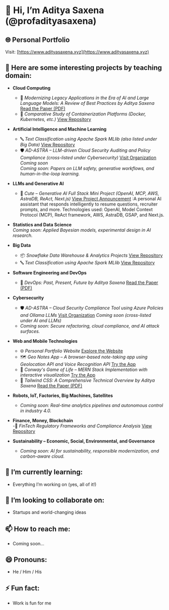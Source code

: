 # 👋 Hi, I’m Aditya Saxena (@profadityasaxena)

## 🌐 Personal Portfolio  
Visit: [https://www.adityasaxena.xyz](https://www.adityasaxena.xyz)

## 📂 Here are some interesting projects by teaching domain:

- **Cloud Computing**  
  - 📘 *Modernizing Legacy Applications in the Era of AI and Large Language Models: A Review of Best Practices*  *by Aditya Saxena*  [Read the Paper (PDF)](https://github.com/profadityasaxena/Cloud-Legacy-to-Modern/blob/main/Paper.pdf)
  - 🐳 *Comparative Study of Containerization Platforms (Docker, Kubernetes, etc.)*  [View Repository](https://github.com/profadityasaxena/Containerization_Platforms)

- **Artificial Intelligence and Machine Learning**  
  - 🔤 *Text Classification using Apache Spark MLlib (also listed under Big Data)*  [View Repository](https://github.com/profadityasaxena/Spark_TextClassificationusingMLlib)
  - 🛡️ *AD-ASTRA – LLM-driven Cloud Security Auditing and Policy Compliance (cross-listed under Cybersecurity)*  [Visit Organization](https://github.com/profadityasaxena?org=AD-ASTRA-AI-Enabled-Cloud-Compliance&year_list=1)  
  *Coming soon*  
  *Coming soon: Papers on LLM safety, generative workflows, and human-in-the-loop learning.*

- **LLMs and Generative AI**  
  - 🤖 *Cute – Generative AI Full Stack Mini Project (OpenAI, MCP, AWS, AstraDB, ReAct, Next.js)*  [View Project Announcement](https://www.linkedin.com/feed/update/urn:li:activity:7332995403006566400/) :A personal AI assistant that responds intelligently to resume questions, recruiter prompts, and more.  Technologies used: OpenAI, Model Context Protocol (MCP), ReAct framework, AWS, AstraDB, GSAP, and Next.js.

- **Statistics and Data Science**  
  *Coming soon: Applied Bayesian models, experimental design in AI research.*

- **Big Data**  
  - 📦 *Snowflake Data Warehouse & Analytics Projects*  [View Repository](https://github.com/profadityasaxena/Snowflake)
  - 🔤 *Text Classification using Apache Spark MLlib*  [View Repository](https://github.com/profadityasaxena/Spark_TextClassificationusingMLlib)
  

- **Software Engineering and DevOps**  
  - 📘 *DevOps: Past, Present, Future*  *by Aditya Saxena* [Read the Paper (PDF)](https://github.com/profadityasaxena/DevOps---Past-Present-Future/blob/main/DevOps%20-%20Past%2C%20Present%2C%20Future.pdf)

- **Cybersecurity**  
  - 🛡️ *AD-ASTRA – Cloud Security Compliance Tool using Azure Policies and Ollama LLMs*  [Visit Organization](https://github.com/profadityasaxena?org=AD-ASTRA-AI-Enabled-Cloud-Compliance&year_list=1) *Coming soon (cross-listed under AI and LLMs)*
  - *Coming soon: Secure refactoring, cloud compliance, and AI attack surfaces.*


- **Web and Mobile Technologies**  
  - 🌐 *Personal Portfolio Website*  [Explore the Website](https://www.adityasaxena.xyz)  
  - 🗺️ *Geo Notes App – A browser-based note-taking app using Geolocation API and Voice Recognition API*  [Try the App](https://geo-notes-browser-api-tutorial.vercel.app/)  
  - 🧬 *Conway's Game of Life – MERN Stack Implementation with interactive visualization*  [Try the App](https://mern-conways-game-of-life-rn9y.vercel.app/)
  - 📘 *Tailwind CSS: A Comprehensive Technical Overview*  *by Aditya Saxena*  [Read the Paper (PDF)](https://github.com/profadityasaxena/WebDesign_Tailwind/blob/main/TailwindCSS.pdf)

- **Robots, IoT, Factories, Big Machines, Satellites**  
  - *Coming soon: Real-time analytics pipelines and autonomous control in industry 4.0.*

- **Finance, Money, Blockchain**  
  -🏦 *FinTech Regulatory Frameworks and Compliance Analysis*  [View Repository](https://github.com/profadityasaxena/Fintech_RegulatoryFramework)

- **Sustainability – Economic, Social, Environmental, and Governance**  
  - *Coming soon: AI for sustainability, responsible modernization, and carbon-aware cloud.*

## 🌱 I’m currently learning:
- Everything I’m working on (yes, all of it!)

## 💞️ I’m looking to collaborate on:
- Startups and world-changing ideas

## 📫 How to reach me:
- Coming soon...

## 😄 Pronouns:
- He / Him / His

## ⚡ Fun fact:
- Work is fun for me

<!---
profadityasaxena/profadityasaxena is a ✨ special ✨ repository because its `README.md` (this file) appears on your GitHub profile.
You can click the Preview link to take a look at your changes.
--->
